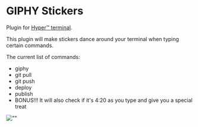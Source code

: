 # GIPHY Stickers

Plugin for [Hyper™ terminal](https://hyper.is/).

This plugin will make stickers dance around your terminal when typing certain commands.

The current list of commands:

* giphy
* git pull
* git push
* deploy
* publish
* BONUS!!! It will also check if it's 4:20 as you type and give you a special treat

![""](https://media.giphy.com/media/12bSyZ2lLVvZ4s/giphy.gif)
